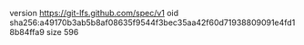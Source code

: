 version https://git-lfs.github.com/spec/v1
oid sha256:a49170b3ab5b8af08635f9544f3bec35aa42f60d71938809091e4fd18b84ffa9
size 596

